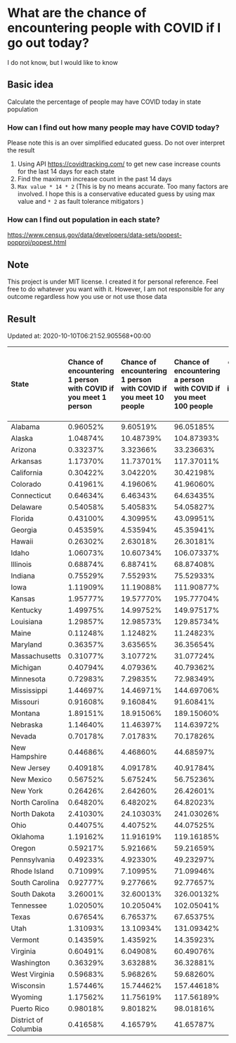 # What are the chance of encountering people with COVID if I go out today?
I do not know, but I would like to know

## Basic idea
Calculate the percentage of people may have COVID today in state population

### How can I find out how many people may have COVID today?
Please note this is an over simplified educated guess. Do not over interpret the result 
1. Using API https://covidtracking.com/ to get new case increase counts for the last 14 days for each state
2. Find the maximum increase count in the past 14 days
3. `Max value * 14 * 2` (This is by no means accurate. Too many factors are involved. I hope this is a conservative educated guess by using max value and `* 2` as fault tolerance mitigators ) 

### How can I find out population in each state?
https://www.census.gov/data/developers/data-sets/popest-popproj/popest.html

## Note
This project is under MIT license. I created it for personal reference. Feel free to do whatever you want with it. However, I am not responsible for any outcome regardless how you use or not use those data 

## Result

 Updated at: 2020-10-10T06:21:52.905568+00:00

| State                | Chance of encountering 1 person with COVID if you meet 1 person   | Chance of encountering 1 person with COVID if you meet 10 people   | Chance of encountering a person with COVID if you meet 100 people   |   Max count of new case increase in the past 14 days |   Estimated people count with COVID |
|:---------------------|:------------------------------------------------------------------|:-------------------------------------------------------------------|:--------------------------------------------------------------------|-----------------------------------------------------:|------------------------------------:|
| Alabama              | 0.96052%                                                          | 9.60519%                                                           | 96.05185%                                                           |                                                 1682 |                               47096 |
| Alaska               | 1.04874%                                                          | 10.48739%                                                          | 104.87393%                                                          |                                                  274 |                                7672 |
| Arizona              | 0.33237%                                                          | 3.32366%                                                           | 33.23663%                                                           |                                                  864 |                               24192 |
| Arkansas             | 1.17370%                                                          | 11.73701%                                                          | 117.37011%                                                          |                                                 1265 |                               35420 |
| California           | 0.30422%                                                          | 3.04220%                                                           | 30.42198%                                                           |                                                 4293 |                              120204 |
| Colorado             | 0.41961%                                                          | 4.19606%                                                           | 41.96060%                                                           |                                                  863 |                               24164 |
| Connecticut          | 0.64634%                                                          | 6.46343%                                                           | 64.63435%                                                           |                                                  823 |                               23044 |
| Delaware             | 0.54058%                                                          | 5.40583%                                                           | 54.05827%                                                           |                                                  188 |                                5264 |
| Florida              | 0.43100%                                                          | 4.30995%                                                           | 43.09951%                                                           |                                                 3306 |                               92568 |
| Georgia              | 0.45359%                                                          | 4.53594%                                                           | 45.35941%                                                           |                                                 1720 |                               48160 |
| Hawaii               | 0.26302%                                                          | 2.63018%                                                           | 26.30181%                                                           |                                                  133 |                                3724 |
| Idaho                | 1.06073%                                                          | 10.60734%                                                          | 106.07337%                                                          |                                                  677 |                               18956 |
| Illinois             | 0.68874%                                                          | 6.88741%                                                           | 68.87408%                                                           |                                                 3117 |                               87276 |
| Indiana              | 0.75529%                                                          | 7.55293%                                                           | 75.52933%                                                           |                                                 1816 |                               50848 |
| Iowa                 | 1.11909%                                                          | 11.19088%                                                          | 111.90877%                                                          |                                                 1261 |                               35308 |
| Kansas               | 1.95777%                                                          | 19.57770%                                                          | 195.77704%                                                          |                                                 2037 |                               57036 |
| Kentucky             | 1.49975%                                                          | 14.99752%                                                          | 149.97517%                                                          |                                                 2393 |                               67004 |
| Louisiana            | 1.29857%                                                          | 12.98573%                                                          | 129.85734%                                                          |                                                 2156 |                               60368 |
| Maine                | 0.11248%                                                          | 1.12482%                                                           | 11.24823%                                                           |                                                   54 |                                1512 |
| Maryland             | 0.36357%                                                          | 3.63565%                                                           | 36.35654%                                                           |                                                  785 |                               21980 |
| Massachusetts        | 0.31077%                                                          | 3.10772%                                                           | 31.07724%                                                           |                                                  765 |                               21420 |
| Michigan             | 0.40794%                                                          | 4.07936%                                                           | 40.79362%                                                           |                                                 1455 |                               40740 |
| Minnesota            | 0.72983%                                                          | 7.29835%                                                           | 72.98349%                                                           |                                                 1470 |                               41160 |
| Mississippi          | 1.44697%                                                          | 14.46971%                                                          | 144.69706%                                                          |                                                 1538 |                               43064 |
| Missouri             | 0.91608%                                                          | 9.16084%                                                           | 91.60841%                                                           |                                                 2008 |                               56224 |
| Montana              | 1.89151%                                                          | 18.91506%                                                          | 189.15060%                                                          |                                                  722 |                               20216 |
| Nebraska             | 1.14640%                                                          | 11.46397%                                                          | 114.63972%                                                          |                                                  792 |                               22176 |
| Nevada               | 0.70178%                                                          | 7.01783%                                                           | 70.17826%                                                           |                                                  772 |                               21616 |
| New Hampshire        | 0.44686%                                                          | 4.46860%                                                           | 44.68597%                                                           |                                                  217 |                                6076 |
| New Jersey           | 0.40918%                                                          | 4.09178%                                                           | 40.91784%                                                           |                                                 1298 |                               36344 |
| New Mexico           | 0.56752%                                                          | 5.67524%                                                           | 56.75236%                                                           |                                                  425 |                               11900 |
| New York             | 0.26426%                                                          | 2.64260%                                                           | 26.42601%                                                           |                                                 1836 |                               51408 |
| North Carolina       | 0.64820%                                                          | 6.48202%                                                           | 64.82023%                                                           |                                                 2428 |                               67984 |
| North Dakota         | 2.41030%                                                          | 24.10303%                                                          | 241.03026%                                                          |                                                  656 |                               18368 |
| Ohio                 | 0.44075%                                                          | 4.40752%                                                           | 44.07525%                                                           |                                                 1840 |                               51520 |
| Oklahoma             | 1.19162%                                                          | 11.91619%                                                          | 119.16185%                                                          |                                                 1684 |                               47152 |
| Oregon               | 0.59217%                                                          | 5.92166%                                                           | 59.21659%                                                           |                                                  892 |                               24976 |
| Pennsylvania         | 0.49233%                                                          | 4.92330%                                                           | 49.23297%                                                           |                                                 2251 |                               63028 |
| Rhode Island         | 0.71099%                                                          | 7.10995%                                                           | 71.09946%                                                           |                                                  269 |                                7532 |
| South Carolina       | 0.92777%                                                          | 9.27766%                                                           | 92.77657%                                                           |                                                 1706 |                               47768 |
| South Dakota         | 3.26001%                                                          | 32.60013%                                                          | 326.00132%                                                          |                                                 1030 |                               28840 |
| Tennessee            | 1.02050%                                                          | 10.20504%                                                          | 102.05041%                                                          |                                                 2489 |                               69692 |
| Texas                | 0.67654%                                                          | 6.76537%                                                           | 67.65375%                                                           |                                                 7006 |                              196168 |
| Utah                 | 1.31093%                                                          | 13.10934%                                                          | 131.09342%                                                          |                                                 1501 |                               42028 |
| Vermont              | 0.14359%                                                          | 1.43592%                                                           | 14.35923%                                                           |                                                   32 |                                 896 |
| Virginia             | 0.60491%                                                          | 6.04908%                                                           | 60.49076%                                                           |                                                 1844 |                               51632 |
| Washington           | 0.36329%                                                          | 3.63288%                                                           | 36.32881%                                                           |                                                  988 |                               27664 |
| West Virginia        | 0.59683%                                                          | 5.96826%                                                           | 59.68260%                                                           |                                                  382 |                               10696 |
| Wisconsin            | 1.57446%                                                          | 15.74462%                                                          | 157.44618%                                                          |                                                 3274 |                               91672 |
| Wyoming              | 1.17562%                                                          | 11.75619%                                                          | 117.56189%                                                          |                                                  243 |                                6804 |
| Puerto Rico          | 0.98018%                                                          | 9.80182%                                                           | 98.01816%                                                           |                                                 1118 |                               31304 |
| District of Columbia | 0.41658%                                                          | 4.16579%                                                           | 41.65787%                                                           |                                                  105 |                                2940 |